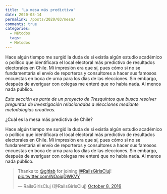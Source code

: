```yaml
---
title: 'La mesa más predictiva'
date: 2020-03-14
permalink: /posts/2020/03/mesa/
comments: true
categories:
  - Métodos
  tags:
  - Métodos
---
```


Hace algún tiempo me surgió la duda de si existía algún estudio académico o político que identificara el local electoral más predictivo de resultados electorales en Chile. Mi impresión era que sí, pues cómo si no se fundamentaría el envío de reporteros y consultores a hacer sus famosos encuestas en boca de urna para los días de las elecciones. Sin embargo, después de averiguar con colegas me enteré que no había nada. Al menos nada público.

*Esta sección es parte de un proyecto de Tresquintos que busca resolver preguntas de investigación relacionadas a elecciones mediante metodologías creativas.*

¿Cuál es la mesa más predictiva de Chile?

Hace algún tiempo me surgió la duda de si existía algún estudio académico o político que identificara el local electoral más predictivo de resultados electorales en Chile. Mi impresión era que sí, pues cómo si no se fundamentaría el envío de reporteros y consultores a hacer sus famosos encuestas en boca de urna para los días de las elecciones. Sin embargo, después de averiguar con colegas me enteré que no había nada. Al menos nada público.




<div class="center"><blockquote class="twitter-tweet" data-partner="tweetdeck"><p lang="en" dir="ltr">Thanks to <a href="https://twitter.com/gitlab">@gitlab</a> for joining <a href="https://twitter.com/RailsGirlsCluj">@RailsGirlsCluj</a>! <a href="https://t.co/NOoiqDWKVY">pic.twitter.com/NOoiqDWKVY</a></p>&mdash; RailsGirlsCluj (@RailsGirlsCluj) <a href="https://twitter.com/kennethbunker/status/1233141683824611328">October 8, 2016</a></blockquote> <script async src="//platform.twitter.com/widgets.js" charset="utf-8"></script></div>
